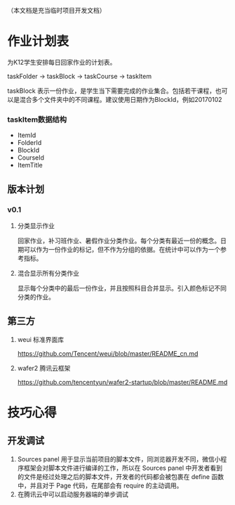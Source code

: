 （本文档是充当临时项目开发文档）

# 作业计划表

为K12学生安排每日回家作业的计划表。

taskFolder -> taskBlock -> taskCourse -> taskItem

taskBlock 表示一份作业，是学生当下需要完成的作业集合。包括若干课程，也可以是混合多个文件夹中的不同课程。建议使用日期作为BlockId，例如20170102

### taskItem数据结构

- ItemId
- FolderId 
- BlockId
- CourseId
- ItemTitle



## 版本计划

### v0.1

1. 分类显示作业

   回家作业，补习班作业、暑假作业分类作业。每个分类有最近一份的概念。日期可以作为一份作业的标记，但不作为分组的依据。在统计中可以作为一个参考指标。

2. 混合显示所有分类作业

   显示每个分类中的最后一份作业，并且按照科目合并显示。引入颜色标记不同分类的作业。



## 第三方

1. weui 标准界面库

   https://github.com/Tencent/weui/blob/master/README_cn.md

2. wafer2 腾讯云框架

   https://github.com/tencentyun/wafer2-startup/blob/master/README.md





# 技巧心得

## 开发调试

1. Sources panel 用于显示当前项目的脚本文件，同浏览器开发不同，微信小程序框架会对脚本文件进行编译的工作，所以在 Sources panel 中开发者看到的文件是经过处理之后的脚本文件，开发者的代码都会被包裹在 define 函数中，并且对于 Page 代码，在尾部会有 require 的主动调用。
2. 在腾讯云中可以启动服务器端的单步调试

